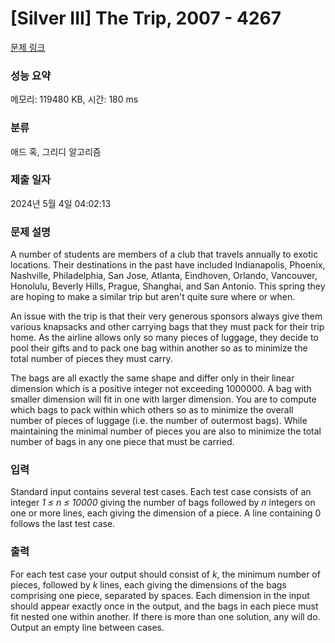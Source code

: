 # [Silver III] The Trip, 2007 - 4267 

[문제 링크](https://www.acmicpc.net/problem/4267) 

### 성능 요약

메모리: 119480 KB, 시간: 180 ms

### 분류

애드 혹, 그리디 알고리즘

### 제출 일자

2024년 5월 4일 04:02:13

### 문제 설명

<p>A number of students are members of a club that travels annually to exotic locations. Their destinations in the past have included Indianapolis, Phoenix, Nashville, Philadelphia, San Jose, Atlanta, Eindhoven, Orlando, Vancouver, Honolulu, Beverly Hills, Prague, Shanghai, and San Antonio. This spring they are hoping to make a similar trip but aren't quite sure where or when.</p>

<p>An issue with the trip is that their very generous sponsors always give them various knapsacks and other carrying bags that they must pack for their trip home. As the airline allows only so many pieces of luggage, they decide to pool their gifts and to pack one bag within another so as to minimize the total number of pieces they must carry.</p>

<p>The bags are all exactly the same shape and differ only in their linear dimension which is a positive integer not exceeding 1000000. A bag with smaller dimension will fit in one with larger dimension. You are to compute which bags to pack within which others so as to minimize the overall number of pieces of luggage (i.e. the number of outermost bags). While maintaining the minimal number of pieces you are also to minimize the total number of bags in any one piece that must be carried.</p>

### 입력 

 <p>Standard input contains several test cases. Each test case consists of an integer <i>1 ≤ n ≤ 10000</i> giving the number of bags followed by <i>n</i> integers on one or more lines, each giving the dimension of a piece. A line containing 0 follows the last test case.</p>

### 출력 

 <p>For each test case your output should consist of <i>k</i>, the minimum number of pieces, followed by <i>k</i> lines, each giving the dimensions of the bags comprising one piece, separated by spaces. Each dimension in the input should appear exactly once in the output, and the bags in each piece must fit nested one within another. If there is more than one solution, any will do. Output an empty line between cases.</p>


